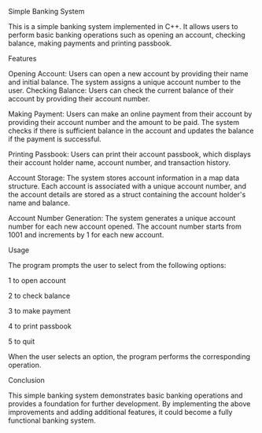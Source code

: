Simple Banking System

This is a simple banking system implemented in C++. It allows users to perform basic banking operations such as opening an account, checking balance, making payments and printing passbook.


Features


Opening Account: Users can open a new account by providing their name and initial balance. The system assigns a unique account number to the user.
Checking Balance: Users can check the current balance of their account by providing their account number.

Making Payment: Users can make an online payment from their account by providing their account number and the amount to be paid. The system checks if there is sufficient balance in the account and updates the balance if the payment is successful.

Printing Passbook: Users can print their account passbook, which displays their account holder name, account number, and transaction history.

Account Storage: The system stores account information in a map data structure. Each account is associated with a unique account number, and the account details are stored as a struct containing the account holder's name and balance.

Account Number Generation: The system generates a unique account number for each new account opened. The account number starts from 1001 and increments by 1 for each new account.

Usage

The program prompts the user to select from the following options:

1 to open account

2 to check balance

3 to make payment

4 to print passbook

5 to quit

When the user selects an option, the program performs the corresponding operation.

Conclusion

This simple banking system demonstrates basic banking operations and provides a foundation for further development. By implementing the above improvements and adding additional features, it could become a fully functional banking system.
